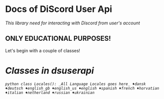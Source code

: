 # Docs of DiScord User Api

*This library need for interacting with Discord from user's account*

## ONLY EDUCATIONAL PURPOSES!

Let's begin with a couple of classes!


# *Classes in dsuserapi*

*```python
class Locales():
_All Language Locales goes here_
♦dansk
♦deutsch
♦english_gb
♦english_us
♦english
♦spanish
♦french
♦horvatian
♦italian
♦netherland
♦russian
♦ukrainian```*
